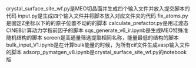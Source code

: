 crystal_surface_site_wf.py是MEO切晶面并生成四个输入文件并放入提交脚本的代码
input.py是生成四个输入文件并将脚本放入对应文件夹的代码
fix_atoms.py是固定Z坐标以下的的原子位置不动的的脚本
calculate_prefactor.py是用过渡态CINEB计算动力学指前因子的脚本
sqs_generate_v6_ir.ipynb是生成MEO特殊准随机结构的脚本
screen是高通量筛选提取相同名称，能量最低的结构的脚本
bulk_input_V1.ipynb是在计算bulk能量的时候，为所有cif文件生成vasp输入文件的脚本
adsorp_pymatgen_v8.ipynb是crystal_surface_site_wf.py的notebook版
